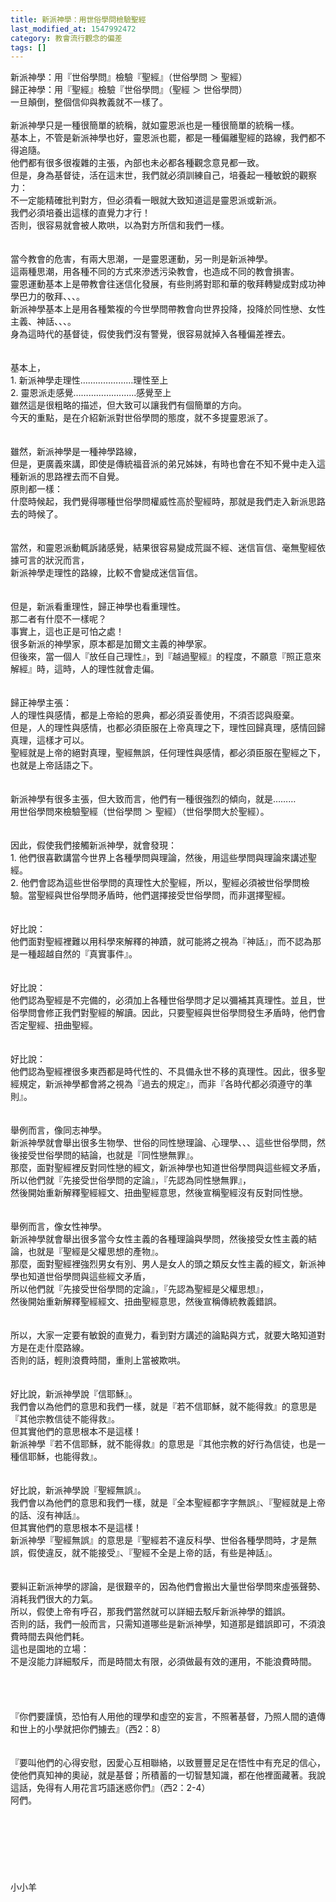 ```yaml
---
title: 新派神學：用世俗學問檢驗聖經
last_modified_at: 1547992472
category: 教會流行觀念的偏差
tags: []
---
```


新派神學：用『世俗學問』檢驗『聖經』（世俗學問 ＞ 聖經）<br>歸正神學：用『聖經』檢驗『世俗學問』（聖經 ＞ 世俗學問）<br>一旦顛倒，整個信仰與教義就不一樣了。<br><br><!--more-->新派神學只是一種很簡單的統稱，就如靈恩派也是一種很簡單的統稱一樣。<br>基本上，不管是新派神學也好，靈恩派也罷，都是一種偏離聖經的路線，我們都不得追隨。<br>他們都有很多很複雜的主張，內部也未必都各種觀念意見都一致。<br>但是，身為基督徒，活在這末世，我們就必須訓練自己，培養起一種敏銳的觀察力：<br>不一定能精確批判對方，但必須看一眼就大致知道這是靈恩派或新派。<br>我們必須培養出這樣的直覺力才行！<br>否則，很容易就會被人欺哄，以為對方所信和我們一樣。<br><br><br>當今教會的危害，有兩大思潮，一是靈恩運動，另一則是新派神學。<br>這兩種思潮，用各種不同的方式來滲透污染教會，也造成不同的教會損害。<br>靈恩運動基本上是帶教會往迷信化發展，有些則將對耶和華的敬拜轉變成對成功神學巴力的敬拜、、、。<br>新派神學基本上是用各種繁複的今世學問帶教會向世界投降，投降於同性戀、女性主義、神話、、、。<br>身為這時代的基督徒，假使我們沒有警覺，很容易就掉入各種偏差裡去。<br><br><br>基本上，<br>1.	新派神學走理性…………………理性至上<br>2.	靈恩派走感覺……………….......感覺至上<br>雖然這是很粗略的描述，但大致可以讓我們有個簡單的方向。<br>今天的重點，是在介紹新派對世俗學問的態度，就不多提靈恩派了。<br><br><br>雖然，新派神學是一種神學路線，<br>但是，更廣義來講，即使是傳統福音派的弟兄姊妹，有時也會在不知不覺中走入這種新派的思路裡去而不自覺。<br>原則都一樣：<br>什麼時候起，我們覺得哪種世俗學問權威性高於聖經時，那就是我們走入新派思路去的時候了。<br><br><br>當然，和靈恩派動輒訴諸感覺，結果很容易變成荒誕不經、迷信盲信、毫無聖經依據可言的狀況而言，<br>新派神學走理性的路線，比較不會變成迷信盲信。<br><br><br>但是，新派看重理性，歸正神學也看重理性。<br>那二者有什麼不一樣呢？<br>事實上，這也正是可怕之處！<br>很多新派的神學家，原本都是加爾文主義的神學家。<br>但後來，當一個人『放任自己理性』，到『越過聖經』的程度，不願意『照正意來解經』時，這時，人的理性就會走偏。<br><br><br>歸正神學主張：<br>人的理性與感情，都是上帝給的恩典，都必須妥善使用，不須否認與廢棄。<br>但是，人的理性與感情，也都必須臣服在上帝真理之下，理性回歸真理，感情回歸真理，這樣才可以。<br>聖經就是上帝的絕對真理，聖經無誤，任何理性與感情，都必須臣服在聖經之下，也就是上帝話語之下。<br><br><br>新派神學有很多主張，但大致而言，他們有一種很強烈的傾向，就是………<br>用世俗學問來檢驗聖經（世俗學問 ＞ 聖經）（世俗學問大於聖經）。<br><br><br>因此，假使我們接觸新派神學，就會發現：<br>1.	他們很喜歡講當今世界上各種學問與理論，然後，用這些學問與理論來講述聖經。<br>2.	他們會認為這些世俗學問的真理性大於聖經，所以，聖經必須被世俗學問檢驗。當聖經與世俗學問矛盾時，他們選擇接受世俗學問，而非選擇聖經。<br><br><br>好比說：<br>他們面對聖經裡難以用科學來解釋的神蹟，就可能將之視為『神話』，而不認為那是一種超越自然的『真實事件』。<br><br><br>好比說：<br>他們認為聖經是不完備的，必須加上各種世俗學問才足以彌補其真理性。並且，世俗學問會修正我們對聖經的解讀。因此，只要聖經與世俗學問發生矛盾時，他們會否定聖經、扭曲聖經。<br><br><br>好比說：<br>他們認為聖經裡很多東西都是時代性的、不具備永世不移的真理性。因此，很多聖經規定，新派神學都會將之視為『過去的規定』，而非『各時代都必須遵守的準則』。<br><br><br>舉例而言，像同志神學。<br>新派神學就會舉出很多生物學、世俗的同性戀理論、心理學、、、這些世俗學問，然後接受世俗學問的結論，也就是『同性戀無罪』。<br>那麼，面對聖經裡反對同性戀的經文，新派神學也知道世俗學問與這些經文矛盾，<br>所以他們就『先接受世俗學問的定論』，『先認為同性戀無罪』，<br>然後開始重新解釋聖經經文、扭曲聖經意思，然後宣稱聖經沒有反對同性戀。<br><br><br>舉例而言，像女性神學。<br>新派神學就會舉出很多當今女性主義的各種理論與學問，然後接受女性主義的結論，也就是『聖經是父權思想的產物』。<br>那麼，面對聖經裡強烈男女有別、男人是女人的頭之類反女性主義的經文，新派神學也知道世俗學問與這些經文矛盾，<br>所以他們就『先接受世俗學問的定論』，『先認為聖經是父權思想』，<br>然後開始重新解釋聖經經文、扭曲聖經意思，然後宣稱傳統教義錯誤。<br><br><br>所以，大家一定要有敏銳的直覺力，看到對方講述的論點與方式，就要大略知道對方是在走什麼路線。<br>否則的話，輕則浪費時間，重則上當被欺哄。<br><br><br>好比說，新派神學說『信耶穌』。<br>我們會以為他們的意思和我們一樣，就是『若不信耶穌，就不能得救』的意思是『其他宗教信徒不能得救』。<br>但其實他們的意思根本不是這樣！<br>新派神學『若不信耶穌，就不能得救』的意思是『其他宗教的好行為信徒，也是一種信耶穌，也能得救』。<br><br><br>好比說，新派神學說『聖經無誤』。<br>我們會以為他們的意思和我們一樣，就是『全本聖經都字字無誤』、『聖經就是上帝的話、沒有神話』。<br>但其實他們的意思根本不是這樣！<br>新派神學『聖經無誤』的意思是『聖經若不違反科學、世俗各種學問時，才是無誤，假使違反，就不能接受』、『聖經不全是上帝的話，有些是神話』。<br><br><br>要糾正新派神學的謬論，是很艱辛的，因為他們會搬出大量世俗學問來虛張聲勢、消耗我們很大的力氣。<br>所以，假使上帝有呼召，那我們當然就可以詳細去駁斥新派神學的錯誤。<br>否則的話，我們一般而言，只需知道哪些是新派神學，知道那是錯誤即可，不須浪費時間去與他們耗。<br>這也是園地的立場：<br>不是沒能力詳細駁斥，而是時間太有限，必須做最有效的運用，不能浪費時間。<br><br><br><br><br>『你們要謹慎，恐怕有人用他的理學和虛空的妄言，不照著基督，乃照人間的遺傳和世上的小學就把你們擄去』（西2：8）<br><br><br>『要叫他們的心得安慰，因愛心互相聯絡，以致豐豐足足在悟性中有充足的信心，使他們真知神的奧祕，就是基督；所積蓄的一切智慧知識，都在他裡面藏著。我說這話，免得有人用花言巧語迷惑你們』（西2：2-4）<br>阿們。<br><br><br><br><br><br><br><br>小小羊<br>
